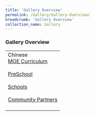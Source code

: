 ```yaml
---
title: 'Gallery Overview'
permalink: /Gallery/Gallery-Overview/
breadcrumb: 'Gallery Overview'
collection_name: Gallery
---
```

###  	Gallery Overview

<html>
<head>
<style>
.container {
    /* display: flex;             establish flex container */
    flex-direction: column;     /* stack flex items vertically */
    justify-content: center;    /* center items vertically, in this case */
    align-items: center;        /* center items horizontally, in this case */
    height: 300px;
    // border: 1px solid black;
}
</style>
</head>
<body>
 <table>
 <tr>
     
 <td>
 Chinese
 <div>
 <a href="#"><div  class="btnClass">MOE Curriculum</div></a><br/>
  <a href="#"><div class="btnClass">PreSchool</div></a><br/>
  <a href="#"><div  class="btnClass">Schools</div></a><br/>
  <a href="#"><div class="btnClass">Community Partners</div></a><br/>
 </div>
 </td>
 
</tr>
</table>
</body>
 
